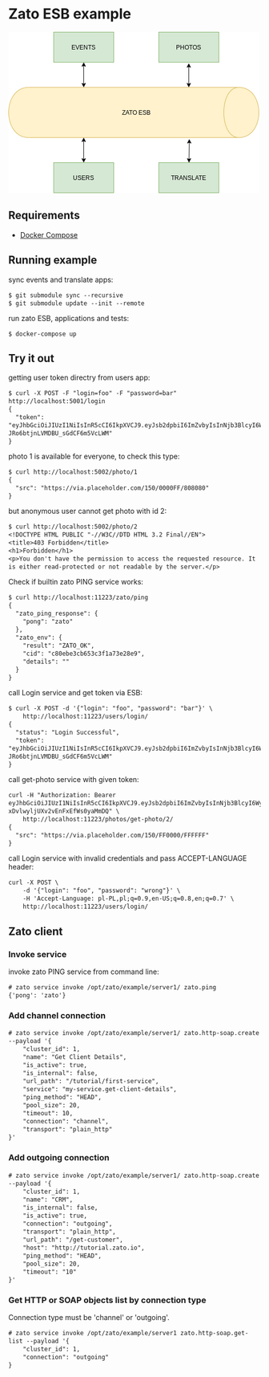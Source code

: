 # Zato ESB example

![Architecture diagram][architecture]

## Requirements

* [Docker Compose](https://docs.docker.com/compose/)

## Running example

sync events and translate apps:
```
$ git submodule sync --recursive
$ git submodule update --init --remote
```

run zato ESB, applications and tests:
```
$ docker-compose up
```

## Try it out

getting user token directry from users app:
```
$ curl -X POST -F "login=foo" -F "password=bar" http://localhost:5001/login
{ 
  "token": "eyJhbGciOiJIUzI1NiIsInR5cCI6IkpXVCJ9.eyJsb2dpbiI6ImZvbyIsInNjb3BlcyI6WyJwaG90b3M6dmlldyJdLCJleHAiOjE1ODc0MDczOTR9.8Ftdkm31_GTCgM-JRo6btjnLVMDBU_sGdCF6m5VcLWM"
}
```

photo 1 is available for everyone, to check this type:

```
$ curl http://localhost:5002/photo/1
{
  "src": "https://via.placeholder.com/150/0000FF/808080"
}
```

but anonymous user cannot get photo with id 2:
```
$ curl http://localhost:5002/photo/2
<!DOCTYPE HTML PUBLIC "-//W3C//DTD HTML 3.2 Final//EN">
<title>403 Forbidden</title>
<h1>Forbidden</h1>
<p>You don't have the permission to access the requested resource. It is either read-protected or not readable by the server.</p>
```

Check if builtin zato PING service works:
```
$ curl http://localhost:11223/zato/ping
{
  "zato_ping_response": {
    "pong": "zato"
  },
  "zato_env": {
    "result": "ZATO_OK",
    "cid": "c80ebe3cb653c3f1a73e28e9",
    "details": ""
  }
}
```

call Login service and get token via ESB:
```
$ curl -X POST -d '{"login": "foo", "password": "bar"}' \
    http://localhost:11223/users/login/
{
  "status": "Login Successful",
  "token": "eyJhbGciOiJIUzI1NiIsInR5cCI6IkpXVCJ9.eyJsb2dpbiI6ImZvbyIsInNjb3BlcyI6WyJwaG90b3M6dmlldyJdLCJleHAiOjE1ODc0MDczOTR9.8Ftdkm31_GTCgM-JRo6btjnLVMDBU_sGdCF6m5VcLWM"
}
```
call get-photo service with given token:
```
curl -H "Authorization: Bearer eyJhbGciOiJIUzI1NiIsInR5cCI6IkpXVCJ9.eyJsb2dpbiI6ImZvbyIsInNjb3BlcyI6WyJwaG90b3M6dmlldyJdLCJleHAiOjE1ODc0MDgwNDd9.TgboV5Yy3zkXMx-xDvlwyljUXv2vEnFxEfWs0yaMmDQ" \
    http://localhost:11223/photos/get-photo/2/
{
  "src": "https://via.placeholder.com/150/FF0000/FFFFFF"
}
```
call Login service with invalid credentials and pass ACCEPT-LANGUAGE header:
```
curl -X POST \
    -d '{"login": "foo", "password": "wrong"}' \
    -H 'Accept-Language: pl-PL,pl;q=0.9,en-US;q=0.8,en;q=0.7' \
    http://localhost:11223/users/login/
```

## Zato client

### Invoke service
invoke zato PING service from command line:
```
# zato service invoke /opt/zato/example/server1/ zato.ping
{'pong': 'zato'}
```

### Add channel connection
```
# zato service invoke /opt/zato/example/server1/ zato.http-soap.create --payload '{
    "cluster_id": 1,
    "name": "Get Client Details",
    "is_active": true,
    "is_internal": false,
    "url_path": "/tutorial/first-service",
    "service": "my-service.get-client-details",
    "ping_method": "HEAD",
    "pool_size": 20,
    "timeout": 10,
    "connection": "channel",
    "transport": "plain_http"
}'
```
### Add outgoing connection
```
# zato service invoke /opt/zato/example/server1/ zato.http-soap.create --payload '{   
    "cluster_id": 1,
    "name": "CRM",
    "is_internal": false,
    "is_active": true,
    "connection": "outgoing",
    "transport": "plain_http",
    "url_path": "/get-customer",
    "host": "http://tutorial.zato.io",
    "ping_method": "HEAD",
    "pool_size": 20, 
    "timeout": "10"
}'
```
### Get HTTP or SOAP objects list by connection type
Connection type must be 'channel' or 'outgoing'.

```
# zato service invoke /opt/zato/example/server1 zato.http-soap.get-list --payload '{
    "cluster_id": 1,
    "connection": "outgoing"
}
```

[architecture]: https://github.com/kuter/zato-example/raw/master/architecture.png "Architecture"
